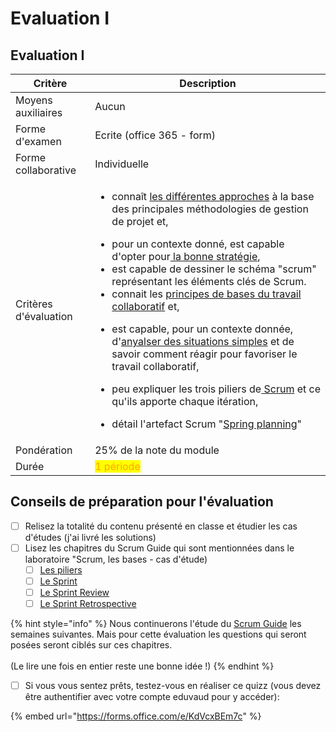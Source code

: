 # Evaluation I

## Evaluation I



| Critère               | Description                                                                                                                                                                                                                                                                                                                                                                                                                                                                                                                                                                                                                                                                                                                                                                                                                                                                                                                                                                                                                                                                                                                      |
| --------------------- | -------------------------------------------------------------------------------------------------------------------------------------------------------------------------------------------------------------------------------------------------------------------------------------------------------------------------------------------------------------------------------------------------------------------------------------------------------------------------------------------------------------------------------------------------------------------------------------------------------------------------------------------------------------------------------------------------------------------------------------------------------------------------------------------------------------------------------------------------------------------------------------------------------------------------------------------------------------------------------------------------------------------------------------------------------------------------------------------------------------------------------- |
| Moyens auxiliaires    | Aucun                                                                                                                                                                                                                                                                                                                                                                                                                                                                                                                                                                                                                                                                                                                                                                                                                                                                                                                                                                                                                                                                                                                            |
| Forme d'examen        | Ecrite (office 365 - form)                                                                                                                                                                                                                                                                                                                                                                                                                                                                                                                                                                                                                                                                                                                                                                                                                                                                                                                                                                                                                                                                                                       |
| Forme collaborative   | Individuelle                                                                                                                                                                                                                                                                                                                                                                                                                                                                                                                                                                                                                                                                                                                                                                                                                                                                                                                                                                                                                                                                                                                     |
| Critères d'évaluation | <p></p><ul><li>connaît <a href="../theorie-et-concepts/gestion-de-projet-les-approches.md">les différentes approches</a> à la base des principales méthodologies de gestion de projet et,</li></ul><ul><li>pour un contexte donné, est capable d'opter pour<a href="../theorie-et-concepts/sequentiel-vs-iteratif.md"> la bonne stratégie</a>,</li><li>est capable de dessiner le schéma "scrum" représentant les éléments clés de Scrum.<br></li><li>connait les <a href="../theorie-et-concepts/les-bases-du-travail-collaboratif.md">principes de bases du travail collaboratif</a> et,</li></ul><ul><li>est capable, pour un contexte donnée, d'<a href="../laboratoires/une-iteration-cas-detude.md">anyalser des situations simples</a> et de savoir comment réagir pour favoriser le travail collaboratif,</li></ul><ul><li>peu expliquer les trois piliers de<a href="../theorie-et-concepts/scrum-le-sprint.md#les-piliers-de-scrum"> Scrum</a> et ce qu'ils apporte chaque itération,</li></ul><ul><li>détail l'artefact Scrum "<a href="../laboratoires/scrum-les-bases-cas-detude.md">Spring planning</a>"</li></ul> |
| Pondération           | 25% de la note du module                                                                                                                                                                                                                                                                                                                                                                                                                                                                                                                                                                                                                                                                                                                                                                                                                                                                                                                                                                                                                                                                                                         |
| Durée                 | <mark style="color:orange;">1 période</mark>                                                                                                                                                                                                                                                                                                                                                                                                                                                                                                                                                                                                                                                                                                                                                                                                                                                                                                                                                                                                                                                                                     |

## Conseils de préparation pour l'évaluation

* [ ] Relisez la totalité du contenu présenté en classe et étudier les cas d'études (j'ai livré les solutions)
* [ ] Lisez les chapitres du Scrum Guide qui sont mentionnées dans le laboratoire "Scrum, les bases - cas d'étude)
  * [ ] [Les piliers](https://scrumguides.org/scrum-guide.html#scrum-theory)
  * [ ] [Le Sprint](https://scrumguides.org/scrum-guide.html#the-sprint)
  * [ ] [Le Sprint Review](https://scrumguides.org/scrum-guide.html#sprint-review)
  * [ ] [Le Sprint Retrospective](https://scrumguides.org/scrum-guide.html#sprint-retrospective)

{% hint style="info" %}
Nous continuerons l'étude du [Scrum Guide](https://scrumguides.org/scrum-guide.html) les semaines suivantes. Mais pour cette évaluation les questions qui seront posées seront ciblés sur ces chapitres.\
\
(Le lire une fois en entier reste une bonne idée !)
{% endhint %}

* [ ] Si vous vous sentez prêts, testez-vous en réaliser ce quizz (vous devez être authentifier avec votre compte eduvaud pour y accéder):

{% embed url="https://forms.office.com/e/KdVcxBEm7c" %}
